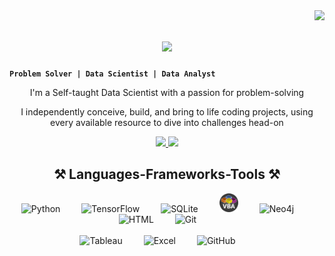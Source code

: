<img align="right" src="https://visitor-badge.laobi.icu/badge?page_id=trystan-geoffre.trystan-geoffre" />

<h1 align="center">
    <img src="https://readme-typing-svg.herokuapp.com/?font=Righteous&size=35&center=true&vCenter=true&width=450&height=70&duration=4500&lines=Hey!+👋;+I'm+Trystan;Welcome to my Github!" />
</h1>

**`Problem Solver | Data Scientist | Data Analyst`**

<div align="center">
I'm a Self-taught Data Scientist with a passion for problem-solving
    
I independently conceive, build, and bring to life coding projects,
using every available resource to dive into challenges head-on 
    
</div>

<div align="center"> 
  <a href="mailto:trystan.geoffre@gmail.com">
    <img src="https://img.shields.io/badge/Gmail-333333?style=for-the-badge&logo=gmail&logoColor=white" />
  </a>
  <a href="https://www.linkedin.com/in/trystan-geoffre-03/" target="_blank">
    <img src="https://img.shields.io/badge/LinkedIn-0077B5?style=for-the-badge&logo=linkedin&logoColor=white" target="_blank" />
  </a>
</div>


<h2 align="center">⚒️ Languages-Frameworks-Tools ⚒️</h2>

<div align="center">
<img alt="Python" width="30px" style="padding-right:30px;" src="https://cdn.jsdelivr.net/gh/devicons/devicon/icons/python/python-original-wordmark.svg"/>
<img alt="TensorFlow" width="30px" style="padding-right:30px;" src="https://cdn.jsdelivr.net/gh/devicons/devicon/icons/tensorflow/tensorflow-original.svg" />
<img alt="SQLite" width="30px" style="padding-right:30px;" src="https://cdn.jsdelivr.net/gh/devicons/devicon/icons/sqlite/sqlite-original-wordmark.svg" />
<img alt="VBA" width="30px" style="padding-right:30px;" src="https://raw.githubusercontent.com/github/explore/71e4a0fc524fd1d7a0d9a940aa6b91f31458a87b/topics/vba/vba.png" />
<img alt="Neo4j" width="30px" style="padding-right:30px;" src="https://cdn.jsdelivr.net/gh/devicons/devicon/icons/neo4j/neo4j-original-wordmark.svg" />
<img alt="HTML" width="30px" style="padding-right:30px;" src="https://cdn.jsdelivr.net/gh/devicons/devicon/icons/html5/html5-original-wordmark.svg" />
<img alt="Git" width="30px" style="padding-right:30px;" src="https://cdn.jsdelivr.net/gh/devicons/devicon/icons/git/git-plain-wordmark.svg" />
</div>
<br />
<div align="center">
<img alt="Tableau" width="30px" style="padding-right:30px;" src="https://www.selectdistinct.co.uk/wp-content/uploads/2023/03/Tableau-logo-removebg-preview.png" />
<img alt="Excel" width="30px" style="padding-right:30px;" src="https://upload.wikimedia.org/wikipedia/commons/thumb/3/34/Microsoft_Office_Excel_%282019–present%29.svg/2203px-Microsoft_Office_Excel_%282019–present%29.svg.png" />
<img alt="GitHub" width="30px" style="padding-right:30px;" src="https://cdn.jsdelivr.net/gh/devicons/devicon/icons/github/github-original-wordmark.svg" />
</div>
<br />





